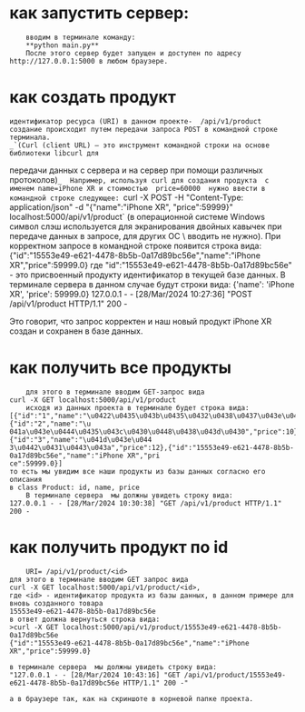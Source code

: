 # как запустить сервер:
```
    вводим в терминале команду: 
    **python main.py**
    После этого сервер будет запущен и доступен по адресу http://127.0.0.1:5000 в любом браузере.
```
# как создать продукт
    идентификатор ресурса (URI) в данном проекте-  /api/v1/product
    создание происходит путем передачи запроса POST в командной строке терминала.
    _`(Curl (client URL) — это инструмент командной строки на основе библиотеки libcurl для 
передачи данных с сервера и на сервер при помощи различных протоколов)`_ 
    Например, используя curl для создания продукта  c именем name=iPhone XR и стоимостью 
price=60000  нужно ввести в командной строке следующее:
`curl -X POST -H "Content-Type: application/json" -d "{\"name\":\"iPhone XR\", \"price\":59999}" localhost:5000/api/v1/product`
(в операционной системе Windows символ слэш используется для экранирования двойных кавычек 
при передаче данных в запросе, для других ОС  \ вводить не нужно).
    При корректном запросе в командной строке появится строка вида:
{"id":"15553e49-e621-4478-8b5b-0a17d89bc56e","name":"iPhone XR","price":59999.0}
        где "id":"15553e49-e621-4478-8b5b-0a17d89bc56e" - это присвоенный продукту идентификатор в текущей базе
        данных. 
    В терминале сервера в данном случае будут строки вида:
    {'name': 'iPhone XR', 'price': 59999.0}
    127.0.0.1 - - [28/Mar/2024 10:27:36] "POST /api/v1/product HTTP/1.1" 200 -

Это говорит, что запрос корректен и наш новый продукт iPhone XR создан и сохранен в 
базе данных.
    
# как получить все продукты
```
    для этого в терминале вводим GET-запрос вида
curl -X GET localhost:5000/api/v1/product
    исходя из данных проекта в терминале будет строка вида:
[{"id":"1","name":"\u0422\u0435\u043b\u0435\u0432\u0438\u0437\u043e\u0440","price":15},{"id":"2","name":"\u
041a\u043e\u0444\u0435\u043c\u0430\u0448\u0438\u043d\u0430","price":10},{"id":"3","name":"\u041d\u043e\u044
3\u0442\u0431\u0443\u043a","price":12},{"id":"15553e49-e621-4478-8b5b-0a17d89bc56e","name":"iPhone XR","pri
ce":59999.0}]
то есть мы увидим все наши продукты из базы данных согласно его описания 
в class Product: id, name, price 
    В терминале сервера  мы должны увидеть строку вида:
127.0.0.1 - - [28/Mar/2024 10:30:38] "GET /api/v1/product HTTP/1.1" 200 -
```

# как получить продукт по id
```
    URI= /api/v1/product/<id>
для этого в терминале вводим GET запрос вида
curl -X GET localhost:5000/api/v1/product/<id>,
где <id> - идентификатор продукта из базы данных, в данном примере для вновь созданного товара
15553e49-e621-4478-8b5b-0a17d89bc56e
в ответ должна вернуться строка вида:
>curl -X GET localhost:5000/api/v1/product/15553e49-e621-4478-8b5b-0a17d89bc56e
{"id":"15553e49-e621-4478-8b5b-0a17d89bc56e","name":"iPhone XR","price":59999.0}

в терминале сервера  мы должны увидеть строку вида:
"127.0.0.1 - - [28/Mar/2024 10:43:16] "GET /api/v1/product/15553e49-e621-4478-8b5b-0a17d89bc56e HTTP/1.1" 200 -"

а в браузере так, как на скриншоте в корневой папке проекта.
```